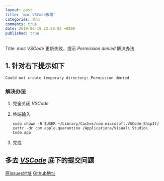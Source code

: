 ```yaml
---
layout: post
title: 'mac VSCode报错'
categories: 笔记
comments: true
date: 2019-06-19 22:20:03 +0800
published: true
---
```


Title: *mac VSCode* 更新失败，提示 *Permission denied* 解决办法

## 1. 针对右下提示如下

```error
Could not create temporary directory: Permission denied
```

### 解决办法

1. 完全关闭 *VSCode*
2. 终端输入

    ```shell
    sudo chown -R $USER ~/Library/Caches/com.microsoft.VSCode.ShipIt/
    xattr -dr com.apple.quarantine /Applications/Visual\ Studio\ Code.app
    ```

3. 完成

## 多去 *[VSCode][Github]* 底下的提交问题

[原issues地址][Issues]
[Github地址][Github]

[Github]:https://github.com/microsoft/vscode
[Issues]:https://github.com/Microsoft/vscode/issues/7426